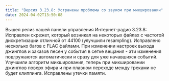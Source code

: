 ```yaml
---
title: "Версия 3.23.8: Устранены проблемы со звуком при микшировании"
date: 2024-04-02T13:50:08
---
```


Вышел релиз нашей панели управления Интернет-радио 3.23.8: Исправлен скрежет, который возникал на некоторых файлах с частотой дискретизации отличной от 44100 (улучшили resampling). Исправлено несколько багов с FLAC файлами. При изменении настроек выхода джинглов и заказов песен у события в сетке вещания - эти изменения подгружаются автоматически и сразу для уже начавшихся событий. Улучшили алгоритм микширования, теперь при микшировании джинглов поверх эфира и при плавном переходе между треками не будет клиппинга. Исправлены утечки памяти.
